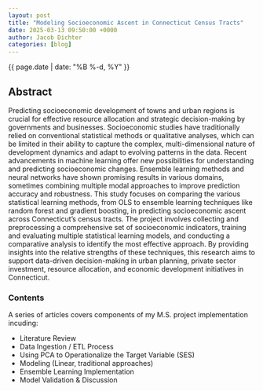 ```yaml
---
layout: post
title: "Modeling Socioeconomic Ascent in Connecticut Census Tracts"
date: 2025-03-13 09:50:00 +0000
author: Jacob Dichter
categories: [blog]
---
```

<span class="date" style="padding-top: 0px; margin-top: 0px;">{{ page.date | date: "%B %-d, %Y" }}</span>

## Abstract
Predicting socioeconomic development of towns and urban regions is crucial for effective resource allocation and strategic decision-making by governments and businesses. Socioeconomic studies have traditionally relied on conventional statistical methods or qualitative analyses, which can be limited in their ability to capture the complex, multi-dimensional nature of development dynamics and adapt to evolving patterns in the data. Recent advancements in machine learning offer new possibilities for understanding and predicting socioeconomic changes. Ensemble learning methods and neural networks have shown promising results in various domains, sometimes combining multiple modal approaches to improve prediction accuracy and robustness. This study focuses on comparing the various statistical learning methods, from OLS to ensemble learning techniques like random forest and gradient boosting, in predicting socioeconomic ascent across Connecticut’s census tracts. The project involves collecting and preprocessing a comprehensive set of socioeconomic indicators, training and evaluating multiple statistical learning models, and conducting a comparative analysis to identify the most effective approach. By providing insights into the relative strengths of these techniques, this research aims to support data-driven decision-making in urban planning, private sector investment, resource allocation, and economic development initiatives in Connecticut.

### Contents

A series of articles covers components of my M.S. project implementation incuding:
* Literature Review
* Data Ingestion / ETL Process
* Using PCA to Operationalize the Target Variable (SES)
* Modeling (Linear, traditional approaches)
* Ensemble Learning Implementation
* Model Validation & Discussion
